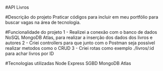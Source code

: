 #API Livros

#Descrição do projeto
Praticar códigos para incluir em meu portfólio para buscar vagas na área de tecnologia.

#Funcionalidade do projeto
1 - Realizei a conexão com o banco de dados NoSQL MongoDB Atlas, para realizar a inserção dos dados dos livros e autores
2 - Criei controllers para que junto com o Postman seja possível realizar metodos como o CRUD
3 - Criei rotas como exemplo ./livros/:id para achar livros por ID

#Tecnologias utilizadas
Node
Express
SGBD MongoDB Atlas
